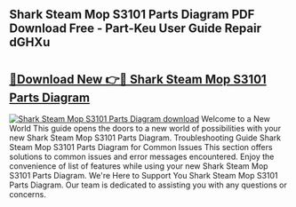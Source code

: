 ## Shark Steam Mop S3101 Parts Diagram PDF Download Free - Part-Keu User Guide Repair dGHXu

# <h2><a href="http://dfqlxl.blite.top/?on=Shark+Steam+Mop+S3101+Parts+Diagram">🔗Download New 👉🔴 Shark Steam Mop S3101 Parts Diagram</a></h2>

[![Shark Steam Mop S3101 Parts Diagram download](https://i.imgur.com/lujVjoI.png)](http://dfqlxl.blite.top/?on=Shark+Steam+Mop+S3101+Parts+Diagram)
Welcome to a New World This guide opens the doors to a new world of possibilities with your new Shark Steam Mop S3101 Parts Diagram. Troubleshooting Guide Shark Steam Mop S3101 Parts Diagram for Common Issues This section offers solutions to common issues and error messages encountered. Enjoy the convenience of list of features while using your new Shark Steam Mop S3101 Parts Diagram. We're Here to Support You Shark Steam Mop S3101 Parts Diagram. Our team is dedicated to assisting you with any questions or concerns.
